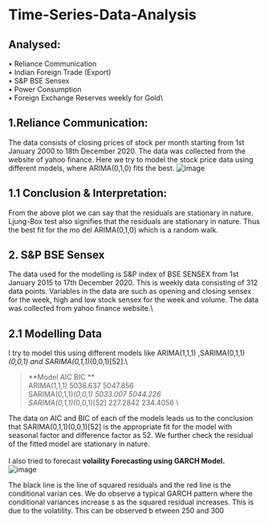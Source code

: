 # Time-Series-Data-Analysis

## Analysed:
•	Reliance Communication\
•	Indian Foreign Trade (Export)\
•	S&P BSE Sensex\
•	Power Consumption\
•	Foreign Exchange Reserves weekly for Gold\

## 1.Reliance Communication:

The data consists of closing prices of stock per month starting from 1st January 2000 to 18th December 2020. The data was collected from the website of yahoo finance.
Here we try to model the stock price data using different models, where ARIMA(0,1,0) fits the best.
![image](https://user-images.githubusercontent.com/78009164/107781211-a6121d80-6d6d-11eb-975c-a7661d6e7bd3.png)
## 1.1 Conclusion & Interpretation:
From the above plot we can say that the residuals are stationary in nature. Ljung-Box test also signifies that the residuals are stationary in nature. Thus the best fit for the mo del ARIMA(0,1,0) which is a random walk.  

       
## 2. S&P BSE Sensex
The data used for the modelling is S&P index of BSE SENSEX from 1st January 2015 to 17th December 2020. This is weekly data consisting of 312 data points. Variables in the data are such as opening and closing sensex for the week, high and low stock sensex for the week and volume. The data was collected from yahoo finance website.\

## 2.1 Modelling Data
I  try to model this using different models like ARIMA(1,1,1) ,SARIMA(0,1,1)*(0,0,1) and SARIMA(0,1,1)*(0,0,1)[52].\
>**Model 	                    AIC      	BIC **\
>ARIMA(1,1,1)         	5036.637 	5047.856 \
>SARIMA(0,1,1)*(0,0,1) 	5033.007 	5044.226 \
>SARIMA(0,1,1)*(0,0,1)[52] 	227.2842 	234.4056 \

The data on AIC and BIC of each of the models leads us to the conclusion that SARIMA(0,1,1)(0,0,1)[52] is the appropriate fit for the model with seasonal factor and difference factor as 52. We further check the residual of the fitted model are stationary in nature. \
\
I also tried to forecast **volaility Forecasting using GARCH Model.**\
![image](https://user-images.githubusercontent.com/78009164/107784944-030fd280-6d72-11eb-8584-b2e4e33a5474.png)

The black line is the line of squared residuals and the red line is the conditional varian ces. We do observe a typical GARCH pattern where the conditional variances increase s as the squared residual increases. This is due to the volatility. This can be observed b etween 250 and 300
